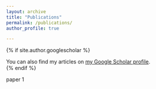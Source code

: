 ```yaml
---
layout: archive
title: "Publications"
permalink: /publications/
author_profile: true

---
```


{% if site.author.googlescholar %}
  <div class="wordwrap">You can also find my articles on <a href="{{site.author.googlescholar}}">my Google Scholar profile</a>.</div>
{% endif %}

paper 1